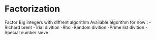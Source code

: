 # Factorization
Factor Big integers with diffrent algorithm 
Available algorithm for now :
-Richard brent
-Trial divition
-Rho 
-Random divition
-Prime list divition
-Special number sieve

